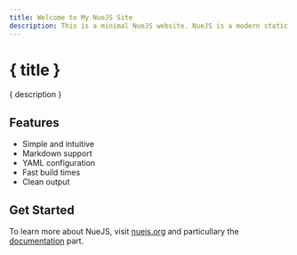```yaml
---
title: Welcome to My NueJS Site
description: This is a minimal NueJS website. NueJS is a modern static site generator that makes it easy to create fast, beautiful websites.
---
```


# { title }

{ description }

## Features

- Simple and intuitive
- Markdown support
- YAML configuration
- Fast build times
- Clean output

## Get Started

To learn more about NueJS, visit [nuejs.org](https://nuejs.org) and particullary the [documentation](https://nuejs.org/docs/) part. 